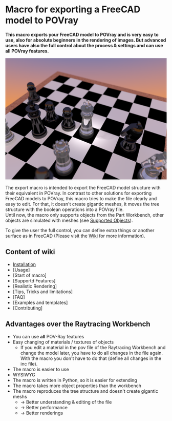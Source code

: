# Macro for exporting a FreeCAD model to POVray

**This macro exports your FreeCAD model to POVray and is very easy to use, also for absolute beginners in the rendering of images. But advanced users have also the full control about the process & settings and can use all POVray features.**

![Rendering Example](/doc/img/Chess/Chess_08.png)

The export macro is intended to export the FreeCAD model structure with their equivalent in POVray.
In contrast to other solutions for exporting FreeCAD models to POVray, this macro tries to make the file clearly and easy to edit. For that, it doesn't create gigantic meshes, it moves the tree structure with the boolean operations into a POVray file.  
Until now, the macro only supports objects from the Part Workbench, other objects are simulated with meshes (see [Supported Objects](#supportedObjects)).

To give the user the full control, you can define extra things or another surface as in FreeCAD (Please visit the [Wiki](doc/user.md) for more information).


## Content of wiki

* [Installation](doc/quickstart.md#Installation-of-POV-Ray)
* [Usage]
* [Start of macro]
* [Supportd Features]
* [Realistic Rendering]
* [Tips, Tricks and limitations]
* [FAQ]
* [Examples and templates]
* [Contributing]

## Advantages over the Raytracing Workbench
* You can use **all** POV-Ray features
* Easy changing of materials / textures of objects
  - If you edit a material in the pov file of the Raytracing Workbench and change the model later, you have to do all changes in the file again. With the macro you don't have to do that (define all changes in the inc file). 
* The macro is easier to use
* WYSIWYG
* The macro is written in Python, so it is easier for extending
* The macro takes more object properties than the workbench
* The macro reproduces the tree structure and doesn't create gigantic meshs
  * → Better understanding & editing of the file
  * → Better performance
  * → Better renderings


